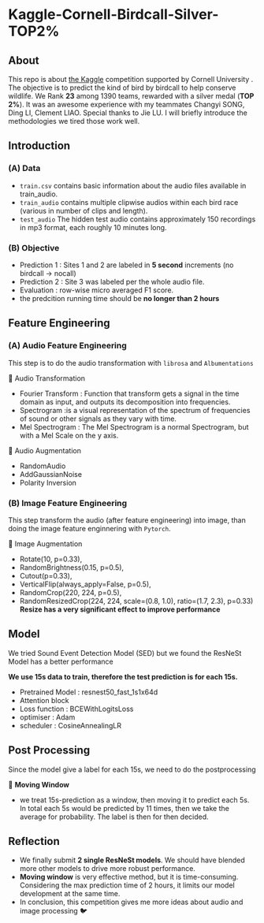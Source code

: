 # Kaggle-Cornell-Birdcall-Silver-TOP2%

## About
This repo is about [the Kaggle](https://www.kaggle.com/c/birdsong-recognition) competition supported by Cornell University . The objective is to predict the kind of bird by birdcall to help conserve wildlife. We Rank **23** among 1390 teams, rewarded with a silver medal (**TOP 2%**).  It was an awesome experience with my teammates Changyi SONG, Ding LI, Clement LIAO. Special thanks to Jie LU. I will briefly introduce the methodologies we tired those work well.


## Introduction
### (A) Data 
- ``train.csv`` contains basic information about the audio files available in train_audio. 
- ``train_audio`` contains multiple clipwise audios within each bird race (various in number of clips and length).
- ``test_audio`` The hidden test audio contains approximately 150 recordings in mp3 format, each roughly 10 minutes long.

### (B) Objective 
- Prediction 1 : Sites 1 and 2 are labeled in **5 second** increments (no birdcall -> nocall)
- Prediction 2 : Site 3 was labeled per the whole audio file.
- Evaluation : row-wise micro averaged F1 score.
- the predcition running time should be **no longer than 2 hours**


## Feature Engineering 
### (A) Audio Feature Engineering
This step is to do the audio transformation with ``librosa`` and ``Albumentations``

📌 Audio Transformation
- Fourier Transform : Function that transform  gets a signal in the time domain as input, and outputs its decomposition into frequencies. 
- Spectrogram :is a visual representation of the spectrum of frequencies of sound or other signals as they vary with time.
- Mel Spectrogram : The Mel Spectrogram is a normal Spectrogram, but with a Mel Scale on the y axis.

📌 Audio Augmentation
- RandomAudio
- AddGaussianNoise
- Polarity Inversion

### (B) Image Feature Engineering 
This step transform the audio (after feature engineering) into image, than doing the image feature enginnering with ``Pytorch``.

📌 Image Augmentation
- Rotate(10, p=0.33),
- RandomBrightness(0.15, p=0.5),
- Cutout(p=0.33),
- VerticalFlip(always_apply=False, p=0.5),
- RandomCrop(220, 224, p=0.5),
- RandomResizedCrop(224, 224, scale=(0.8, 1.0), ratio=(1.7, 2.3), p=0.33) 
**Resize has a very significant effect to improve performance**

## Model
We tried Sound Event Detection Model (SED) but we found the ResNeSt Model has a better performance

**We use 15s data to train, therefore the test prediction is for each 15s.**
- Pretrained Model : resnest50_fast_1s1x64d
- Attention block
- Loss function : BCEWithLogitsLoss
- optimiser : Adam
- scheduler : CosineAnnealingLR

## Post Processing 
Since the model give a label for each 15s, we need to do the postprocessing 

📌 **Moving Window** 
- we treat 15s-prediction as a window, then moving it to predict each 5s. In total each 5s would be predicted by 11 times, then we take the average for probability. The label is then for then decided.

## Reflection 
- We finally submit  **2 single ResNeSt models**. We should have blended more other models to drive more robust performance.
- **Moving window** is very effective method, but it is time-consuming. Considering the max prediction time of 2 hours, it limits our model development at the same time.
- In conclusion, this competition gives me more ideas about audio and image processing 🐦
